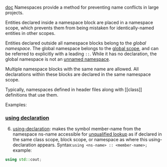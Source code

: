 [doc](https://en.cppreference.com/w/cpp/language/namespace)
Namespaces provide a method for preventing name conflicts in large projects.

Entities declared inside a namespace block are placed in a namespace scope, which prevents them from being mistaken for identically-named entities in other scopes.

Entities declared outside all namespace blocks belong to the _global namespace_. The global namespace belongs to the [global scope](https://en.cppreference.com/w/cpp/language/scope "cpp/language/scope"), and can be referred to explicitly with a leading `::`. While it has no declaration, the global namespace is not an [unnamed namespace](https://en.cppreference.com/w/cpp/language/namespace#Unnamed_namespaces).

Multiple namespace blocks with the same name are allowed. All declarations within these blocks are declared in the same namespace scope.

Typically, namespaces defined in header files along with [[class]] definitions that use them.

Examples:
### [using declaration](https://en.cppreference.com/w/cpp/language/namespace#Using-declarations)
6) [using-declaration](https://en.cppreference.com/w/cpp/language/namespace#Using-declarations): makes the symbol member-name from the namespace ns-name accessible for [unqualified lookup](https://en.cppreference.com/w/cpp/language/lookup "cpp/language/lookup") as if declared in the same class scope, block scope, or namespace as where this using-declaration appears.
Syntax:`using <ns-name> :: <member-name>;`
example:
```cpp
using std::cout;
```